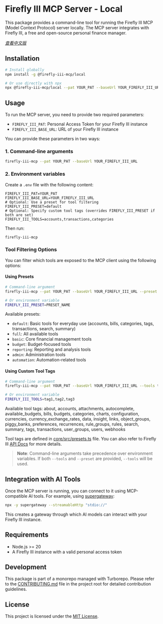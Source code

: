 # Firefly III MCP Server - Local

This package provides a command-line tool for running the Firefly III MCP (Model Context Protocol) server locally. The MCP server integrates with Firefly III, a free and open-source personal finance manager.

*[查看中文版](README_ZH.md)*

## Installation

```bash
# Install globally
npm install -g @firefly-iii-mcp/local

# Or use directly with npx
npx @firefly-iii-mcp/local --pat YOUR_PAT --baseUrl YOUR_FIREFLY_III_URL
```

## Usage

To run the MCP server, you need to provide two required parameters:

- `FIREFLY_III_PAT`: Personal Access Token for your Firefly III instance
- `FIREFLY_III_BASE_URL`: URL of your Firefly III instance

You can provide these parameters in two ways:

### 1. Command-line arguments

```bash
firefly-iii-mcp --pat YOUR_PAT --baseUrl YOUR_FIREFLY_III_URL
```

### 2. Environment variables

Create a `.env` file with the following content:

```
FIREFLY_III_PAT=YOUR_PAT
FIREFLY_III_BASE_URL=YOUR_FIREFLY_III_URL
# Optional: Use a preset for tool filtering
FIREFLY_III_PRESET=default
# Optional: Specify custom tool tags (overrides FIREFLY_III_PRESET if both are set)
FIREFLY_III_TOOLS=accounts,transactions,categories
```

Then run:

```bash
firefly-iii-mcp
```

### Tool Filtering Options

You can filter which tools are exposed to the MCP client using the following options:

#### Using Presets

```bash
# Command-line argument
firefly-iii-mcp --pat YOUR_PAT --baseUrl YOUR_FIREFLY_III_URL --preset PRESET_NAME

# Or environment variable
FIREFLY_III_PRESET=PRESET_NAME
```

Available presets:
- `default`: Basic tools for everyday use (accounts, bills, categories, tags, transactions, search, summary)
- `full`: All available tools
- `basic`: Core financial management tools
- `budget`: Budget-focused tools
- `reporting`: Reporting and analysis tools
- `admin`: Administration tools
- `automation`: Automation-related tools

#### Using Custom Tool Tags

```bash
# Command-line argument
firefly-iii-mcp --pat YOUR_PAT --baseUrl YOUR_FIREFLY_III_URL --tools tag1,tag2,tag3

# Or environment variable
FIREFLY_III_TOOLS=tag1,tag2,tag3
```

Available tool tags: about, accounts, attachments, autocomplete, available_budgets, bills, budgets, categories, charts, configuration, currencies, currency_exchange_rates, data, insight, links, object_groups, piggy_banks, preferences, recurrences, rule_groups, rules, search, summary, tags, transactions, user_groups, users, webhooks

Tool tags are defined in [core/src/presets.ts](../../packages/core/src/presets.ts) file. You can also refer to Firefly III [API Docs](https://api-docs.firefly-iii.org/?urls.primaryName=6.2.13+%28v1%29) for more details.

> **Note**: Command-line arguments take precedence over environment variables. If both `--tools` and `--preset` are provided, `--tools` will be used.

## Integration with AI Tools

Once the MCP server is running, you can connect to it using MCP-compatible AI tools. For example, using [supergateway](https://github.com/supergateway/supergateway):

```bash
npx -y supergateway --streamableHttp "stdio://"
```

This creates a gateway through which AI models can interact with your Firefly III instance.

## Requirements

- Node.js >= 20
- A Firefly III instance with a valid personal access token

## Development

This package is part of a monorepo managed with Turborepo. Please refer to the [CONTRIBUTING.md](../../CONTRIBUTING.md) file in the project root for detailed contribution guidelines.

## License

This project is licensed under the [MIT License](../../LICENSE). 